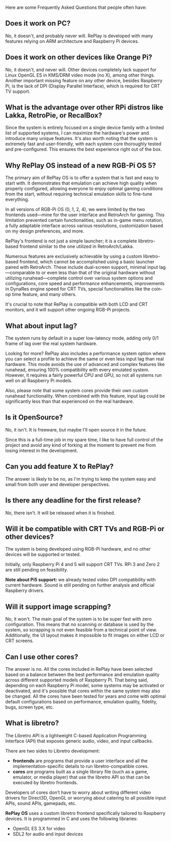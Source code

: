 Here are some Frequently Asked Questions that people often have:

## Does it work on PC?
No, it doesn't, and probably never will. RePlay is developed with many features relying on ARM architecture and Raspberry Pi devices.

## Does it work on other devices like Orange Pi?
No, it doesn't, and never will. Other devices completely lack support for Linux OpenGL ES in KMS/DRM video mode (no X), among other things. Another important missing feature on any other device, besides Raspberry Pi, is the lack of DPI (Display Parallel Interface), which is required for CRT TV support.

## What is the advantage over other RPi distros like Lakka, RetroPie, or RecalBox?
Since the system is entirely focused on a single device family with a limited list of supported systems, I can maximize the hardware's power and introduce many unique features. It's also worth noting that the system is extremely fast and user-friendly, with each system core thoroughly tested and pre-configured. This ensures the best experience right out of the box.

## Why RePlay OS instead of a new RGB-Pi OS 5?
The primary aim of RePlay OS is to offer a system that is fast and easy to start with. It demonstrates that emulation can achieve high quality when properly configured, allowing everyone to enjoy optimal gaming conditions from the start, without requiring technical emulation skills to fine-tune everything.

In all versions of RGB-Pi OS (0, 1, 2, 4), we were limited by the two frontends used—mine for the user interface and RetroArch for gaming. This limitation prevented certain functionalities, such as in-game menu rotation, a fully adaptable interface across various resolutions, customization based on my design preferences, and more.

RePlay's frontend is not just a simple launcher; it is a complete libretro-based frontend similar to the one utilized in RetroArch/Lakka.

Numerous features are exclusively achievable by using a custom libretro-based frontend, which cannot be accomplished using a basic launcher paired with RetroArch. These include dual-screen support, minimal input lag—comparable to or even less than that of the original hardware without utilizing runahead—complete control over various system options and configurations, core speed and performance enhancements, improvements in DynaRes engine speed for CRT TVs, special functionalities like the coin-op time feature, and many others.

It's crucial to note that RePlay is compatible with both LCD and CRT monitors, and it will support other ongoing RGB-Pi projects.

## What about input lag?
The system runs by default in a super low-latency mode, adding only 0/1 frame of lag over the real system hardware.

Looking for more? RePlay also includes a performance system option where you can select a profile to achieve the same or even less input lag than real hardware. This mode avoids the use of advanced and complex features like runahead, ensuring 100% compatibility with every emulated system. However, it requires a fairly powerful CPU and GPU, so not all systems run well on all Raspberry Pi models.

Also, please note that some system cores provide their own custom runahead functionality. When combined with this feature, input lag could be significantly less than that experienced on the real hardware.

## Is it OpenSource?
No, it isn't. It is freeware, but maybe I'll open source it in the future.

Since this is a full-time job in my spare time, I like to have full control of the project and avoid any kind of forking at the moment to prevent me from losing interest in the development.

## Can you add feature X to RePlay?
The answer is likely to be no, as I'm trying to keep the system easy and small from both user and developer perspectives.

## Is there any deadline for the first release?
No, there isn't. It will be released when it is finished.

## Will it be compatible with CRT TVs and RGB-Pi or other devices?
The system is being developed using RGB-Pi hardware, and no other devices will be supported or tested.

Initially, only Raspberry Pi 4 and 5 will support CRT TVs. RPi 3 and Zero 2 are still pending on feasibility.

**Note about Pi5 support:** we already tested video DPI compatibility with current hardware. Sound is still pending on further analysis and official Raspberry drivers.

## Will it support image scrapping?
No, it won't. The main goal of the system is to be super fast with zero configuration. This means that no scanning or database is used by the system, so scrapping is not even feasible from a technical point of view. Additionally, the UI layout makes it impossible to fit images on either LCD or CRT screens.

## Can I use other cores?

The answer is no. All the cores included in RePlay have been selected based on a balance between the best performance and emulation quality across different supported models of Raspberry Pi. That being said, depending on each Raspberry Pi model, some systems may be activated or deactivated, and it's possible that cores within the same system may also be changed. All the cores have been tested for years and come with optimal default configurations based on performance, emulation quality, fidelity, bugs, screen type, etc.

## What is libretro?

The Libretro API is a lightweight C-based Application Programming Interface (API) that exposes generic audio, video, and input callbacks.

There are two sides to Libretro development:

- **frontends** are programs that provide a user interface and all the implementation-specific details to run libretro-compatible cores.
- **cores** are programs built as a single library file (such as a game, emulator, or media player) that use the libretro API so that can be executed by libretro frontends.

Developers of cores don’t have to worry about writing different video drivers for Direct3D, OpenGL or worrying about catering to all possible input APIs, sound APIs, gamepads, etc.

**RePlay OS** uses a custom libretro frontend specifically tailored to Raspberry devices. It is programmed in C and uses the following libraries:

- OpenGL ES 3.X for video
- SDL2 for audio and input devices
